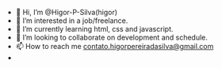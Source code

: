 - 👋 Hi, I’m @Higor-P-Silva(higor)
- 👀 I’m interested in a job/freelance.
- 🌱 I’m currently learning html, css and javascript.
- 💞️ I’m looking to collaborate on development and schedule.
- 📫 How to reach me contato.higorpereiradasilva@gmail.com
- 

<!---
Higor-P-Silva/Higor-P-Silva is a ✨ special ✨ repository because its `README.md` (this file) appears on your GitHub profile.
You can click the Preview link to take a look at your changes.
--->
